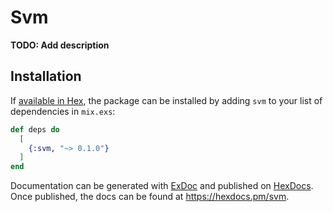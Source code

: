 # Svm

**TODO: Add description**

## Installation

If [available in Hex](https://hex.pm/docs/publish), the package can be installed
by adding `svm` to your list of dependencies in `mix.exs`:

```elixir
def deps do
  [
    {:svm, "~> 0.1.0"}
  ]
end
```

Documentation can be generated with [ExDoc](https://github.com/elixir-lang/ex_doc)
and published on [HexDocs](https://hexdocs.pm). Once published, the docs can
be found at <https://hexdocs.pm/svm>.

